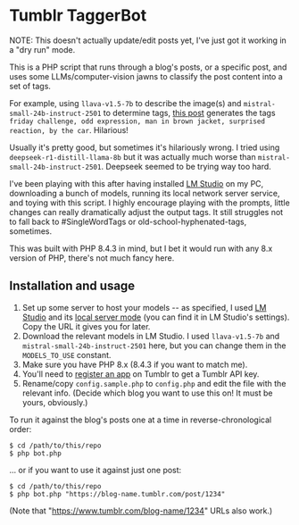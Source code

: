 # Tumblr TaggerBot

NOTE: This doesn't actually update/edit posts yet, I've just got it working in a "dry run" mode.

This is a PHP script that runs through a blog's posts, or a specific post, and uses some LLMs/computer-vision jawns to classify the post content into a set of tags.

For example, using `llava-v1.5-7b` to describe the image(s) and `mistral-small-24b-instruct-2501` to determine tags, [this post](https://cyle.tumblr.com/post/774208078163869696) generates the tags `friday challenge, odd expression, man in brown jacket, surprised reaction, by the car`. Hilarious!

Usually it's pretty good, but sometimes it's hilariously wrong. I tried using `deepseek-r1-distill-llama-8b` but it was actually much worse than `mistral-small-24b-instruct-2501`. Deepseek seemed to be trying way too hard.

I've been playing with this after having installed [LM Studio](https://lmstudio.ai/) on my PC, downloading a bunch of models, running its local network server service, and toying with this script. I highly encourage playing with the prompts, little changes can really dramatically adjust the output tags. It still struggles not to fall back to #SingleWordTags or old-school-hyphenated-tags, sometimes.

This was built with PHP 8.4.3 in mind, but I bet it would run with any 8.x version of PHP,  there's not much fancy here.

## Installation and usage

1. Set up some server to host your models -- as specified, I used [LM Studio](https://lmstudio.ai/) and its [local server mode](https://lmstudio.ai/docs/api) (you can find it in LM Studio's settings). Copy the URL it gives you for later.
2. Download the relevant models in LM Studio. I used `llava-v1.5-7b` and `mistral-small-24b-instruct-2501` here, but you can change them in the `MODELS_TO_USE` constant.
3. Make sure you have PHP 8.x (8.4.3 if you want to match me).
4. You'll need to [register an app](https://www.tumblr.com/oauth/apps) on Tumblr to get a Tumblr API key. 
5. Rename/copy `config.sample.php` to `config.php` and edit the file with the relevant info. (Decide which blog you want to use this on! It must be yours, obviously.)

To run it against the blog's posts one at a time in reverse-chronological order:

```
$ cd /path/to/this/repo
$ php bot.php
```

... or if you want to use it against just one post:

```
$ cd /path/to/this/repo
$ php bot.php "https://blog-name.tumblr.com/post/1234"
```

(Note that "https://www.tumblr.com/blog-name/1234" URLs also work.)
